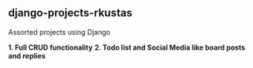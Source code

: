 ## django-projects-rkustas
Assorted projects using Django


**1. Full CRUD functionality**
**2. Todo list and Social Media like board posts and replies**
